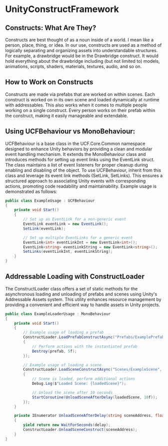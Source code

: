 # UnityConstructFramework

## Constructs: What Are They?

Constructs are best thought of as a noun inside of a world. I mean like a person, place, thing, or idea. In our use, constructs are used as a method of logically separating and organizing assets into understandable structures. For example, a drawbridge would be in the Drawbridge construct. It would hold everything about the drawbridge including (but not limited to) models, animations, scripts, shaders, materials, textures, audio, and so on.

## How to Work on Constructs

Constructs are made via prefabs that are worked on within scenes. Each construct is worked on in its own scene and loaded dynamically at runtime with addressables. This also works when it comes to multiple people working on a single construct. Every person works on their prefab within the construct, making it easily manageable and extendable.

## Using UCFBehaviour vs MonoBehaviour:

UCFBehaviour is a base class in the UCF.Core.Common namespace designed to enhance Unity behaviors by providing a clean and modular event handling mechanism. It extends the MonoBehaviour class and introduces methods for setting up event links using the EventLink struct. The class maintains a list of event listeners for proper cleanup during enabling and disabling of the object. To use UCFBehaviour, inherit from this class and leverage its event link methods (SetLink, SetLinks). This ensures a structured approach to associating Unity events with corresponding actions, promoting code readability and maintainability. Example usage is demonstrated as follows:

```cs
public class ExampleUsage : UCFBehaviour
{
    private void Start()
    {
        // Set up an EventLink for a non-generic event
        EventLink eventLink = new EventLink();
        SetLink(eventLink);

        // Set up multiple EventLinks for a generic event
        EventLink<int> eventLinkInt = new EventLink<int>();
        EventLink<string> eventLinkString = new EventLink<string>();
        SetLinks(eventLinkInt, eventLinkString);
    }
}
```

## Addressable Loading with ConstructLoader

The ConstructLoader class offers a set of static methods for the asynchronous loading and unloading of prefabs and scenes using Unity's Addressable Assets system. This utility enhances resource management by providing a convenient and efficient way to handle assets in Unity projects.

```csharp
public class ExampleLoaderUsage : MonoBehaviour
{
    private void Start()
    {
        // Example usage of loading a prefab
        ConstructLoader.LoadPrefabConstructAsync("Prefabs/ExamplePrefab", prefab =>
        {
            // Perform actions with the instantiated prefab
            Destroy(prefab, 5f);
        });

        // Example usage of loading a scene
        ConstructLoader.LoadSceneConstructAsync("Scenes/ExampleScene", loadedScene =>
        {
            // Scene is loaded, perform additional actions
            Debug.Log($"Loaded Scene: {loadedScene}");

            // Unload the scene after 10 seconds
            StartCoroutine(UnloadSceneAfterDelay(loadedScene, 10f));
        });
    }

    private IEnumerator UnloadSceneAfterDelay(string sceneAddress, float delay)
    {
        yield return new WaitForSeconds(delay);
        ConstructLoader.UnloadSceneConstruct(sceneAddress);
    }
}
